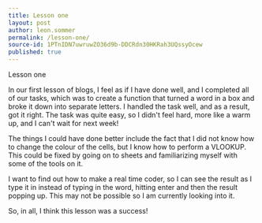 ```yaml
---
title: Lesson one
layout: post
author: leon.sommer
permalink: /lesson-one/
source-id: 1PTnIDN7uwruwZO36d9b-DDCRdn30HKRah3UQssyOcew
published: true
---
```

Lesson one

In our first lesson of blogs, I feel as if I have done well, and I completed all of our tasks, which was to create a function that turned a word in a box and broke it down into separate letters. I handled the task well, and as a result, got it right. The task was quite easy, so I didn't feel hard, more like a warm up, and I can't wait for next week!

The things I could have done better include the fact that I did not know how to change the colour of the cells, but I know how to perform a VLOOKUP. This could be fixed by going on to sheets and familiarizing myself with some of the tools on it. 

I want to find out how to make a real time coder, so I can see the result as I type it in instead of typing in the word, hitting enter and then the result popping up. This may not be possible so I am currently looking into it.

So, in all, I think this lesson was a success!

